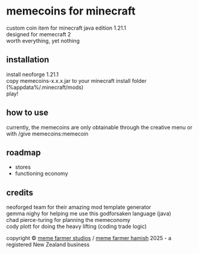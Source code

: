 # memecoins for minecraft
custom coin item for minecraft java edition 1.21.1  
designed for memecraft 2  
worth everything, yet nothing  

## installation
install neoforge 1.21.1  
copy memecoins-x.x.x.jar to your minecraft install folder (%appdata%/.minecraft/mods)  
play!

## how to use
currently, the memecoins are only obtainable through the creative menu or with /give <player> memecoins:memecoin  

## roadmap
- stores
- functioning economy

## credits
neoforged team for their amazing mod template generator  
gemma nighy for helping me use this godforsaken language (java)  
chad pierce-turing for planning the memeconomy  
cody plott for doing the heavy lifting (coding trade logic)  

copyright © [meme farmer studios](https://www.memefarmerstudios.com) / [meme farmer hamish](https://www.memefarmerhamish.com) 2025 - a registered New Zealand business
